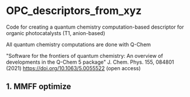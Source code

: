 # OPC_descriptors_from_xyz
Code for creating a quantum chemistry computation-based descriptor for organic photocatalysts (T1, anion-based)

All quantum chemistry computations are done with Q-Chem

"Software for the frontiers of quantum chemistry:
   An overview of developments in the Q-Chem 5 package"
   J. Chem. Phys. 155, 084801 (2021)
   https://doi.org/10.1063/5.0055522 (open access)

## 1. MMFF optimize
